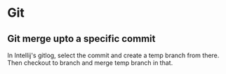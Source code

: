 # Git

## Git merge upto a specific commit
In Intellij's gitlog, select the commit and create a temp branch from there. Then checkout to branch and merge temp branch in that.
